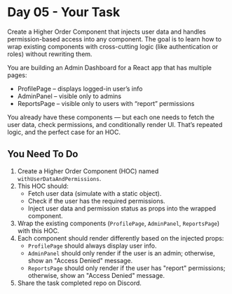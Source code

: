 # Day 05 - Your Task

Create a Higher Order Component that injects user data and handles permission-based access into any component. The goal is to learn how to wrap existing components with cross-cutting logic (like authentication or roles) without rewriting them.

You are building an Admin Dashboard for a React app that has multiple pages:

- ProfilePage – displays logged-in user’s info
- AdminPanel – visible only to admins
- ReportsPage – visible only to users with “report” permissions

You already have these components — but each one needs to fetch the user data, check permissions, and conditionally render UI. That’s repeated logic, and the perfect case for an HOC.

## You Need To Do

1. Create a Higher Order Component (HOC) named `withUserDataAndPermissions`.
2. This HOC should:
   - Fetch user data (simulate with a static object).
   - Check if the user has the required permissions.
   - Inject user data and permission status as props into the wrapped component.
3. Wrap the existing components (`ProfilePage`, `AdminPanel`, `ReportsPage`) with this HOC.
4. Each component should render differently based on the injected props:
   - `ProfilePage` should always display user info.
   - `AdminPanel` should only render if the user is an admin; otherwise, show an "Access Denied" message.
   - `ReportsPage` should only render if the user has "report" permissions; otherwise, show an "Access Denied" message.
5. Share the task completed repo on Discord.
